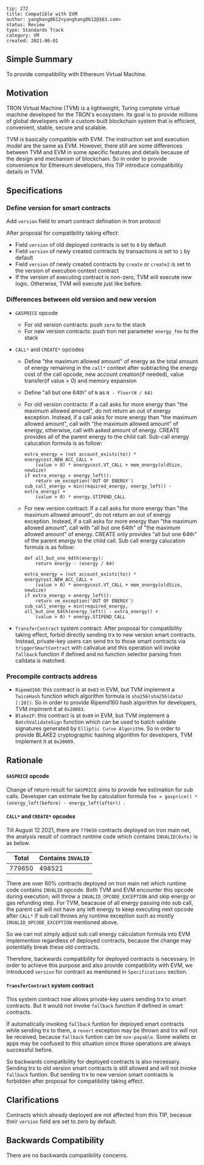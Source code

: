 ```
tip: 272
title: Compatible with EVM
author: yanghang8612<yanghang8612@163.com>
status: Review
type: Standards Track
category: VM
created: 2021-06-01
```

## Simple Summary

To provide compatibility with Ethereum Virtual Machine.

## Motivation

TRON Virtual Machine (TVM) is a lightweight, Turing complete virtual machine developed for the TRON's ecosystem. Its goal is to provide millions of global developers with a custom-built blockchain system that is efficient, convenient, stable, secure and scalable.

TVM is basically compatible with EVM. The instruction set and execution model are the same as EVM. However, there still are some differences between TVM and EVM in some specific features and details because of the design and mechanism of blockchain. So in order to provide convenience for Ethereum developers, this TIP introduce compatibility details in TVM.

## Specifications

### Define version for smart contracts

Add `version` field to smart contract defination in tron protocol

After proposal for compatibility taking effect:

- Field `version` of old deployed contracts is set to `0` by default
- Field `version` of newly created contracts by transactions is set to `1` by default
- Field `version` of newly created contracts by `create` or `create2` is set to the version of execution context contract
- If the version of executing contract is non-zero, TVM will execute new logic. Otherwise, TVM will execute just like before.

### Differences between old version and new version

- `GASPRICE` opcode

  - For old version contracts: push `zero` to the stack
  - For new version contracts: push tron net parameter `energy_fee` to the stack

- `CALL*` and `CREATE*` opcodes 

  - Define "the maximum allowed amount" of energy as the total amount of energy remaining in the `call*` context after subtracting the energy cost of the call opcode, new account creation(if needed), value transfer(if value > 0) and memory expansion

  - Define "all but one 64th" of `N` as `N - floor(N / 64)`

  - For old version contracts: If a call asks for more energy than "the maximum allowed amount", do not return an out of energy exception. Instead, if a call asks for more energy than "the maximum allowed amount", call with "the maximum allowed amount" of energy; otherwise, call with asked amount of energy. CREATE provides all of the parent energy to the child call. Sub-call energy calucation formula is as follow:

    ```
    extra_energy = (not account_exists(to)) * energycost.NEW_ACC_CALL +
        (value > 0) * energycost.VT_CALL + mem_energy(oldSize, newSize)
    if extra_energy > energy_left():
        return vm_exception('OUT OF ENERGY')
    sub_call_energy = min(required_energy, energy_left() - extra_energy) + 
        (value > 0) * energy.STIPEND_CALL
    ```

  - For new version contract: If a call asks for more energy than "the maximum allowed amount", do not return an out of energy exception. Instead, if a call asks for more energy than "the maximum allowed amount", call with "all but one 64th" of "the maximum allowed amount" of energy. CREATE only provides "all but one 64th" of the parent energy to the child call. Sub call energy calucation formula is as follow:

    ```
    def all_but_one_64th(energy):
        return energy - (energy / 64)
    
    extra_energy = (not account_exists(to)) * energycost.NEW_ACC_CALL +
        (value > 0) * energycost.VT_CALL + mem_energy(oldSize, newSize)
    if extra_energy > energy_left():
        return vm_exception('OUT OF ENERGY')
    sub_call_energy = min(required_energy, all_but_one_64th(energy_left() - extra_energy)) + 
        (value > 0) * energy.STIPEND_CALL
    ```

- `TransferContract` system contract: After proposal for compatibility taking effect, forbid directly sending trx to new version smart contracts. Instead, private-key users can send trx to those smart contracts via `triggerSmartContract` with callvalue and this operation will invoke `fallback` function if defined and no function selector parsing from calldata is matched.

### Precompile contracts address

- `Ripemd160`: this contract is at `0x03` in EVM, but TVM implement a `TwiceHash` function which algorithm formula is `sha256(sha256(data)[:20])`. So in order to provide Ripemd160 hash algorithm for developers, TVM implment it at `0x20003`.
- `Blake2F`: this contract is at `0x09` in EVM, but TVM implement a `BatchValidateSign` function which can be used to batch validate signatures generated by `Elliptic Curve Algorithm`. So in order to provide BLAKE2 cryptographic hashing algorithm for developers, TVM implement it at `0x20009`.

## Rationale

#### `GASPRICE` opcode

Change of return result for `GASPRICE` aims to provide fee estimation for sub calls. Developer can estimate fee by calculation formula `fee = gasprice() * (energy_left(before) - energy_left(after)) `.

#### `CALL*` and `CREATE*` opcodes 

Till August 12 2021, there are `779650` contracts deployed on tron main net, the analysis result of contract runtime code which  contains `INVALID(0xfe)` is as below.

| Total  | Contains `INVALID` |
| ------ | ------------------ |
| 779650 | 498521             |

 There are over 60% contracts deployed on tron main net which runtime code contains `INVALID` opcode. Both TVM and EVM encounter this opcode during execution, will throw a `INVALID_OPCODE_EXCEPTION` and skip energy or gas refunding step. For TVM,    beacause of all energy passing into sub call, the parent call will not have any left energy to keep executing next opcode after `CALL*` if sub call throws any runtime exception such as mostly  `INVALID_OPCODE_EXCEPTION` mentioned above.

So we can not simply adjust sub call energy calculation formula into EVM implemention regardless of deployed contracts, because the change may potentially break these old contracts.

Therefore, backwards compatibility for deployed contracts is necessary. In order to achieve this purpose and also provide compatibility with EVM, we introduced `version` for contract as mentioned in `Specifications` section.

#### `TransferContract` system contract

This system contract now allows private-key users sending trx to smart contracts. But it would not invoke `fallback`  function if defined in smart contracts. 

If automatically invoking `fallback` funtion for deployed smart contracts while sending trx to them, a `revert` exception may be thrown and trx will not be received, because `fallback` funtion can be `non-payable`. Some wallets or apps may be confused to this situation since those operations are always successful before.

So backwards compatibility for deployed contracts is also necessary. Sending trx to old version smart contracts is still allowed and will not invoke `fallback` funtion. But sending trx to new version smart contracts is forbidden after proposal for compatibility taking effect. 

## Clarifications

Contracts which already deployed are not affected from this TIP, becasue their `version` field are set to zero by default.

## Backwards Compatibility

There are no backwards compatibility concerns.
